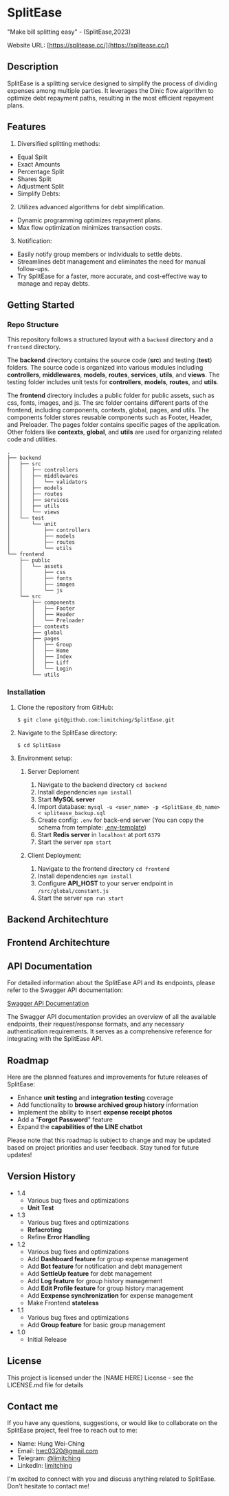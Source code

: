 # SplitEase

"Make bill splitting easy" - (SplitEase,2023)

Website URL: [https://splitease.cc/](https://splitease.cc/)

## Description

SplitEase is a splitting service designed to simplify the process of dividing expenses among multiple parties. It leverages the Dinic flow algorithm to optimize debt repayment paths, resulting in the most efficient repayment plans.

## Features

1. Diversified splitting methods:

- Equal Split
- Exact Amounts
- Percentage Split
- Shares Split
- Adjustment Split
- Simplify Debts:

2. Utilizes advanced algorithms for debt simplification.

- Dynamic programming optimizes repayment plans.
- Max flow optimization minimizes transaction costs.

3. Notification:

- Easily notify group members or individuals to settle debts.
- Streamlines debt management and eliminates the need for manual follow-ups.
- Try SplitEase for a faster, more accurate, and cost-effective way to manage and repay debts.

## Getting Started

### Repo Structure

This repository follows a structured layout with a `backend` directory and a `frontend` directory.

The **backend** directory contains the source code (**src**) and testing (**test**) folders. The source code is organized into various modules including **controllers**, **middlewares**, **models**, **routes**, **services**, **utils**, and **views**. The testing folder includes unit tests for **controllers**, **models**, **routes**, and **utils**.

The **frontend** directory includes a public folder for public assets, such as css, fonts, images, and js. The src folder contains different parts of the frontend, including components, contexts, global, pages, and utils. The components folder stores reusable components such as Footer, Header, and Preloader. The pages folder contains specific pages of the application. Other folders like **contexts**, **global**, and **utils** are used for organizing related code and utilities.

```
.
├── backend
│   ├── src
│   │   ├── controllers
│   │   ├── middlewares
│   │   │   └── validators
│   │   ├── models
│   │   ├── routes
│   │   ├── services
│   │   ├── utils
│   │   └── views
│   └── test
│       └── unit
│           ├── controllers
│           ├── models
│           ├── routes
│           └── utils
└── frontend
    ├── public
    │   └── assets
    │       ├── css
    │       ├── fonts
    │       ├── images
    │       └── js
    └── src
        ├── components
        │   ├── Footer
        │   ├── Header
        │   └── Preloader
        ├── contexts
        ├── global
        ├── pages
        │   ├── Group
        │   ├── Home
        │   ├── Index
        │   ├── Liff
        │   └── Login
        └── utils
```

### Installation

1. Clone the repository from GitHub:

   `$ git clone git@github.com:limitching/SplitEase.git `

2. Navigate to the SplitEase directory:

   `$ cd SplitEase`

3. Environment setup:

   1. Server Deploment

      1. Navigate to the backend directory `cd backend`
      2. Install dependencies `npm install`
      3. Start **MySQL server**
      4. Import database: `mysql -u <user_name> -p <SplitEase_db_name> < splitease_backup.sql`
      5. Create config: `.env` for back-end server (You can copy the schema from template: [.env-template](https://github.com/limitching/SplitEase/blob/main/backend/.env.example))
      6. Start **Redis server** in `localhost` at port `6379`
      7. Start the server `npm start`

   2. Client Deployment:
      1. Navigate to the frontend directory `cd frontend`
      2. Install dependencies `npm install`
      3. Configure **API_HOST** to your server endpoint in `/src/global/constant.js`
      4. Start the server `npm run start`

## Backend Architechture

## Frontend Architechture

## API Documentation

For detailed information about the SplitEase API and its endpoints, please refer to the Swagger API documentation:

[Swagger API Documentation](https://api.splitease.cc/api-docs/)

The Swagger API documentation provides an overview of all the available endpoints, their request/response formats, and any necessary authentication requirements. It serves as a comprehensive reference for integrating with the SplitEase API.

## Roadmap

Here are the planned features and improvements for future releases of SplitEase:

- Enhance **unit testing** and **integration testing** coverage
- Add functionality to **browse archived group history** information
- Implement the ability to insert **expense receipt photos**
- Add a "**Forgot Password**" feature
- Expand the **capabilities of the LINE chatbot**

Please note that this roadmap is subject to change and may be updated based on project priorities and user feedback. Stay tuned for future updates!

## Version History

- 1.4
  - Various bug fixes and optimizations
  - **Unit Test**
- 1.3
  - Various bug fixes and optimizations
  - **Refacroting**
  - Refine **Error Handling**
- 1.2
  - Various bug fixes and optimizations
  - Add **Dashboard feature** for group expense management
  - Add **Bot feature** for notification and debt management
  - Add **SettleUp feature** for debt management
  - Add **Log feature** for group history management
  - Add **Edit Profile feature** for group history management
  - Add **Eexpense synchronization** for expense management
  - Make Frontend **stateless**
- 1.1
  - Various bug fixes and optimizations
  - Add **Group feature** for basic group management
- 1.0
  - Initial Release

## License

This project is licensed under the [NAME HERE] License - see the LICENSE.md file for details

## Contact me

If you have any questions, suggestions, or would like to collaborate on the SplitEase project, feel free to reach out to me:

- Name: Hung Wei-Ching
- Email: hwc0320@gmail.com
- Telegram: [@limitching](https://t.me/limitching)
- LinkedIn: [limitching](https://www.linkedin.com/in/limitching/)

I'm excited to connect with you and discuss anything related to SplitEase. Don't hesitate to contact me!
